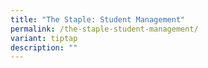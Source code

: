 ```yaml
---
title: "The Staple: Student Management"
permalink: /the-staple-student-management/
variant: tiptap
description: ""
---
```

